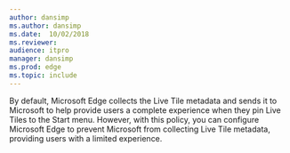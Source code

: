 ```yaml
---
author: dansimp
ms.author: dansimp
ms.date:  10/02/2018
ms.reviewer: 
audience: itpromanager: dansimp
ms.prod: edge
ms.topic: include
---
```


By default, Microsoft Edge collects the Live Tile metadata and sends it to Microsoft to help provide users a complete experience when they pin Live Tiles to the Start menu. However, with this policy, you can configure Microsoft Edge to prevent Microsoft from collecting Live Tile metadata, providing users with a limited experience.

